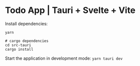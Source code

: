 # Todo App | Tauri + Svelte + Vite

Install dependencies:
```
yarn

# cargo dependencies
cd src-tauri
cargo install
```

Start the application in development mode:
`yarn tauri dev`

